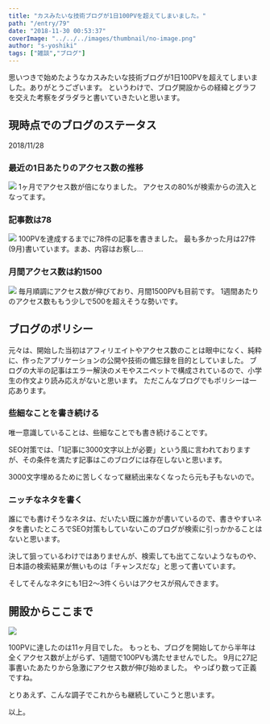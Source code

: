 ```yaml
---
title: "カスみたいな技術ブログが1日100PVを超えてしまいました。"
path: "/entry/79"
date: "2018-11-30 00:53:37"
coverImage: "../../../images/thumbnail/no-image.png"
author: "s-yoshiki"
tags: ["雑談","ブログ"]
---
```


思いつきで始めたようなカスみたいな技術ブログが1日100PVを超えてしまいました。ありがとうございます。
というわけで、ブログ開設からの経緯とグラフを交えた考察をダラダラと書いていきたいと思います。

## 現時点でのブログのステータス

2018/11/28

### 最近の1日あたりのアクセス数の推移

<img src="https://pbs.twimg.com/media/DtGSxPHU0AAx2pF.jpg">
1ヶ月でアクセス数が倍になりました。
アクセスの80%が検索からの流入となってます。

### 記事数は78

<img src="https://pbs.twimg.com/media/DtGSwpNVYAAZH1o.jpg">
100PVを達成するまでに78件の記事を書きました。
最も多かった月は27件(9月)書いています。まあ、内容はお察し...

### 月間アクセス数は約1500

<img src="https://pbs.twimg.com/media/DtGSyVnU8AA_o53.jpg">
毎月順調にアクセス数が伸びており、月間1500PVも目前です。
1週間あたりのアクセス数ももう少しで500を超えそうな勢いです。

## ブログのポリシー

元々は、開始した当初はアフィリエイトやアクセス数のことは眼中になく、純粋に、作ったアプリケーションの公開や技術の備忘録を目的としていました。
ブログの大半の記事はエラー解決のメモやスニペットで構成されているので、小学生の作文より読み応えがないと思います。
ただこんなブログでもポリシーは一応あります。

### 些細なことを書き続ける

唯一意識していることは、些細なことでも書き続けることです。

SEO対策では、「1記事に3000文字以上が必要」という風に言われておりますが、その条件を満たす記事はこのブログには存在しないと思います。

3000文字埋めるために苦しくなって継続出来なくなったら元も子もないので。

### ニッチなネタを書く

誰にでも書けそうなネタは、だいたい既に誰かが書いているので、書きやすいネタを書いたところでSEO対策もしていないこのブログが検索に引っかかることはないと思います。

決して狙っているわけではありませんが、検索しても出てこないようなものや、日本語の検索結果が無いものは「チャンスだな」と思って書いています。

そしてそんなネタにも1日2〜3件くらいはアクセスが飛んできます。

## 開設からここまで

<img src="https://pbs.twimg.com/media/DtGaSnEUUAAPA2Y.jpg">

100PVに達したのは11ヶ月目でした。
もっとも、ブログを開始してから半年は全くアクセス数が上がらず、1週間で100PVも満たせませんでした。
9月に27記事書いたあたりから急激にアクセス数が伸び始めました。
やっぱり数って正義ですね。

とりあえず、こんな調子でこれからも継続していこうと思います。

以上。
